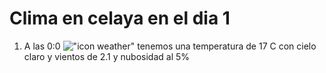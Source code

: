 # Clima en celaya en el dia 1

1. A las 0:0 !["icon weather"](http://openweathermap.org/img/w/02n.png) tenemos una temperatura de 17 C con cielo claro y  vientos de 2.1 y nubosidad al 5%
